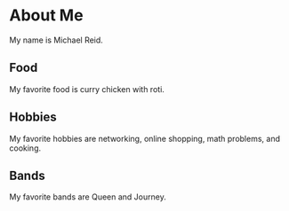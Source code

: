 # About Me
My name is Michael Reid.

## Food
My favorite food is curry chicken with roti. 

## Hobbies
My favorite hobbies are networking, online shopping, math problems, and cooking.

## Bands
My favorite bands are Queen and Journey. 